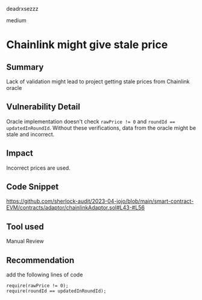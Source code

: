 deadrxsezzz

medium

# Chainlink might give stale price

## Summary
Lack of validation might lead to project getting stale prices from Chainlink oracle

## Vulnerability Detail
Oracle implementation doesn't check `rawPrice != 0` and `roundId == updatedInRoundId`. Without these verifications, data from the oracle might be stale and incorrect. 

## Impact
Incorrect prices are used. 

## Code Snippet
https://github.com/sherlock-audit/2023-04-jojo/blob/main/smart-contract-EVM/contracts/adaptor/chainlinkAdaptor.sol#L43-#L56

## Tool used

Manual Review

## Recommendation
add the following lines of code
```solidity
require(rawPrice != 0);
require(roundId == updatedInRoundId);
```

